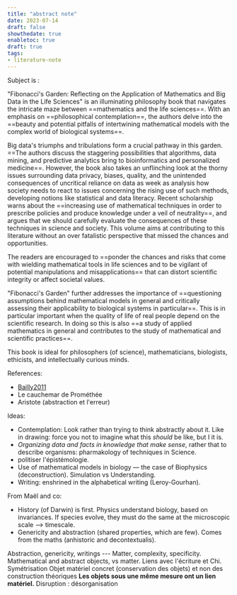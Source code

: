 ```yaml
---
title: "abstract note"
date: 2023-07-14
draft: false
showthedate: true
enabletoc: true
draft: true
tags:
- literature-note
---
```



Subject is :


"Fibonacci's Garden: Reflecting on the Application of Mathematics and Big Data in the Life Sciences" is an illuminating philosophy book that navigates the intricate maze between ==mathematics and the life sciences==. With an emphasis on ==philosophical contemplation==, the authors delve into the ==beauty and potential pitfalls of intertwining mathematical models with the complex world of biological systems==.  
  
Big data's triumphs and tribulations form a crucial pathway in this garden. ==The authors discuss the staggering possibilities that algorithms, data mining, and predictive analytics bring to bioinformatics and personalized medicine==. However, the book also takes an unflinching look at the thorny issues surrounding data privacy, biases, quality, and the unintended consequences of uncritical reliance on data as week as analysis how society needs to react to issues concerning the rising use of such methods, developing notions like statistical and data literacy. Recent scholarship warns about the ==increasing use of mathematical techniques in order to prescribe policies and produce knowledge under a veil of neutrality==, and argues that we should carefully evaluate the consequences of these techniques in science and society. This volume aims at contributing to this literature without an over fatalistic perspective that missed the chances and opportunities.  
  
The readers are encouraged to ==ponder the chances and risks that come with wielding mathematical tools in life sciences and to be vigilant of potential manipulations and misapplications== that can distort scientific integrity or affect societal values.  
  
"Fibonacci's Garden" further addresses the importance of ==questioning assumptions behind mathematical models in general and critically assessing their applicability to biological systems in particular==. This is in particular important when the quality of life of real people depend on the scientific research. In doing so this is also ==a study of applied mathematics in general and contributes to the study of mathematical and scientific practices==.  
  
This book is ideal for philosophers (of science), mathematicians, biologists, ethicists, and intellectually curious minds.

References: 
- [Bailly2011](reference/Bailly2011.md) 
- Le cauchemar de Prométhée
- Aristote (abstraction et l'erreur)

Ideas: 
- Contemplation: Look rather than trying to think abstractly about it. Like in drawing: force you not to imagine what this *should* be like, but I it is. 
- *Organizing data and facts in knowledge that make sense*, rather that to describe organisms: pharmakology of techniques in Science. 
- politiser l'épistémologie.
- Use of mathematical models in biology — the case of Biophysics (deconstruction). Simulation vs Understanding.  
- Writing: enshrined in the alphabetical writing (Leroy-Gourhan).  


From Maël and co: 
- History (of Darwin) is first. Physics understand biology, based on invariances. If species evolve, they must do the same at the microscopic scale --> timescale. 
- Genericity and abstraction (shared properties, which are few). Comes from the maths (anhistoric and decontextualis). 




Abstraction, genericity, writings --- Matter, complexity, specificity. 
Mathematical and abstract objects, vs matter. 
Liens avec l'écriture et Chi.
Symétrisation
Objet matériel concret (conservation des objets) et non des construction théoriques
**Les objets sous une même mesure ont un lien matériel.** 
Disruption : désorganisation 
